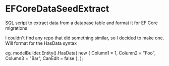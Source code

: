# EFCoreDataSeedExtract
SQL script to extract data from a database table and format it for EF Core migrations

I couldn't find any repo that did something similar, so I decided to make one. Will format for the HasData syntax

eg.
            modelBuilder.Entity<dbset>().HasData(
                new { Column1 = 1, Column2 = "Foo", Column3 = "Bar", CanEdit = false },
            );
